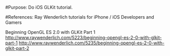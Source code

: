 #Purpose:
Do iOS GLKit tutorial.

#References:
Ray Wenderlich tutorials for iPhone / iOS Developers and Gamers

Beginning OpenGL ES 2.0 with GLKit Part 1
http://www.raywenderlich.com/5223/beginning-opengl-es-2-0-with-glkit-part-1
http://www.raywenderlich.com/5235/beginning-opengl-es-2-0-with-glkit-part-2
